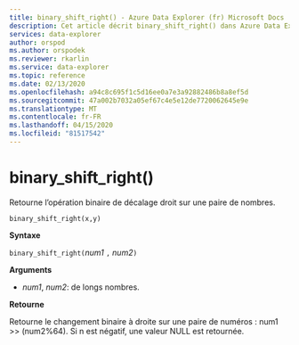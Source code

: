 ```yaml
---
title: binary_shift_right() - Azure Data Explorer (fr) Microsoft Docs
description: Cet article décrit binary_shift_right() dans Azure Data Explorer.
services: data-explorer
author: orspod
ms.author: orspodek
ms.reviewer: rkarlin
ms.service: data-explorer
ms.topic: reference
ms.date: 02/13/2020
ms.openlocfilehash: a94c8c695f1c5d16ee0a7e3a92882486b8a8ef5d
ms.sourcegitcommit: 47a002b7032a05ef67c4e5e12de7720062645e9e
ms.translationtype: MT
ms.contentlocale: fr-FR
ms.lasthandoff: 04/15/2020
ms.locfileid: "81517542"
---
```

# <a name="binary_shift_right"></a>binary_shift_right()

Retourne l’opération binaire de décalage droit sur une paire de nombres.

```kusto
binary_shift_right(x,y) 
```

**Syntaxe**

`binary_shift_right(`*num1* `,` *num2*`)`

**Arguments**

* *num1*, *num2*: de longs nombres.

**Retourne**

Retourne le changement binaire à droite sur une paire de numéros : num1 >>  (num2%64).
Si n est négatif, une valeur NULL est retournée.
